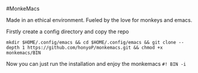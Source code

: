 #MonkeMacs
               
Made in an ethical environment. Fueled by the love for monkeys and emacs.

Firstly create a config directory and copy the repo

```mkdir $HOME/.config/emacs && cd $HOME/.config/emacs && git clone --depth 1 https://github.com/honyoP/monkemacs.git && chmod +x monkemacs/BIN```

Now you can just run the installation and enjoy the monkemacs
```#! BIN -i```
